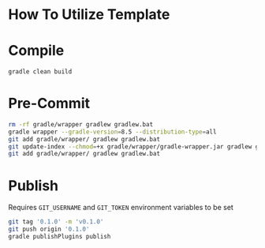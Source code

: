 # How To Utilize Template

# Compile
```bash
gradle clean build
```

# Pre-Commit
```bash
rm -rf gradle/wrapper gradlew gradlew.bat
gradle wrapper --gradle-version=8.5 --distribution-type=all
git add gradle/wrapper/ gradlew gradlew.bat
git update-index --chmod=+x gradle/wrapper/gradle-wrapper.jar gradlew gradlew.bat
git add gradle/wrapper/ gradlew gradlew.bat
```

# Publish
Requires `GIT_USERNAME` and `GIT_TOKEN` environment variables to be set
```bash
git tag '0.1.0' -m 'v0.1.0'
git push origin '0.1.0'
gradle publishPlugins publish
```